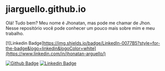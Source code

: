 # jiarguello.github.io
Olá! Tudo bem? Meu nome é Jhonatan, mas pode me chamar de Jhon. Nesse repositório você pode conhecer um pouco mais sobre mim e meu trabalho.

[![Linkedin Badge]https://img.shields.io/badge/LinkedIn-0077B5?style=for-the-badge&logo=linkedin&logoColor=white](https://www.linkedin.com/in/jhonatan-arguello/)

[![Github Badge](https://img.shields.io/badge/-Github-000?style=flat-square&logo=Github&logoColor=white&link=https://github.com/fagnerpsantos)](https://github.com/fagnerpsantos)
[![Linkedin Badge](https://img.shields.io/badge/-LinkedIn-blue?style=flat-square&logo=Linkedin&logoColor=white&link=https://www.linkedin.com/in/fagnerpsantos/)](https://www.linkedin.com/in/fagnerpsantos/)
